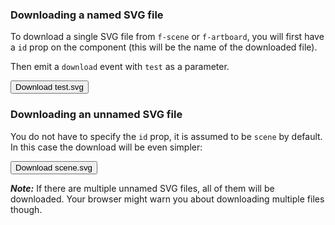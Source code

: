 ### Downloading a named SVG file

To download a single SVG file from `f-scene` or `f-artboard`, you will first have a `id` prop on the component (this will be the name of the downloaded file).

<f-artboard id="test" width="300" height="300">
  <f-circle r="100" x="150" y="150" />
</f-artboard>

Then emit a `download` event with `test` as a parameter.

<button v-on:click="send('download', 'test')">Download test.svg</button>

### Downloading an unnamed SVG file

You do not have to specify the `id` prop, it is assumed to be `scene` by default. In this case the download will be even simpler:

<f-artboard width="300" height="300">
  <f-box r="100" x="150" y="150
  " />
</f-artboard>

<button v-on:click="send('download')">Download scene.svg</button>

***Note:*** If there are multiple unnamed SVG files, all of them will be downloaded. Your browser might warn you about downloading multiple files though.
